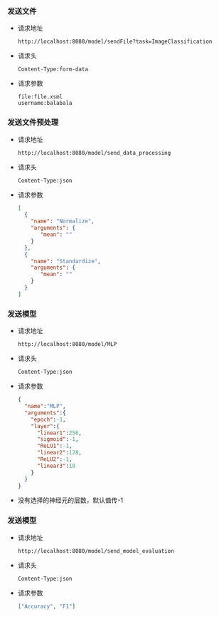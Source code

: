 ### 发送文件
- 请求地址
  ```
  http://localhost:8080/model/sendFile?task=ImageClassification
  ```
- 请求头
  ```
  Content-Type:form-data
  ```
- 请求参数
  ```
  file:file.xsml
  username:balabala
  ```
### 发送文件预处理
- 请求地址
  ```
  http://localhost:8080/model/send_data_processing
  ```
- 请求头
  ```
  Content-Type:json
  ```
- 请求参数
  ```json
  [
    {
      "name": "Normalize",
      "arguments": {
         "mean": ""
      }
    },
    {
      "name": "Standardize",
      "arguments": {
         "mean": ""
      }
    }
  ]
  ```
### 发送模型
- 请求地址
  ```
  http://localhost:8080/model/MLP
  ```
- 请求头
  ```
  Content-Type:json
  ```
- 请求参数
  ```json
  {
    "name":"MLP",
    "arguments":{
      "epoch":-1,
      "layer":{
        "linear1":256,
        "sigmoid":-1,
        "ReLU1":-1,
        "linear2":128,
        "ReLU2":-1,
        "linear3":10
      }
    }
  }
  ```
- 没有选择的神经元的层数，默认值传-1

### 发送模型
- 请求地址
  ```
  http://localhost:8080/model/send_model_evaluation
  ```
- 请求头
  ```
  Content-Type:json
  ```
- 请求参数
  ```json
  ["Accuracy", "F1"]
  ```
